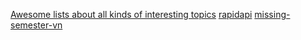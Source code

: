 [Awesome lists about all kinds of interesting topics](https://github.com/sindresorhus/awesome)
[rapidapi](https://rapidapi.com/)
[missing-semester-vn](https://missing-semester-vn.github.io/2020/)